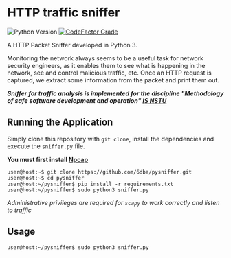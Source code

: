 # HTTP traffic sniffer

![Python Version](https://img.shields.io/badge/python-3.8+-blue?style=for-the-badge&logo=python)
[![CodeFactor Grade](https://img.shields.io/codefactor/grade/github/6dba/pysniffer?label=CodeFactor&logo=codefactor&style=for-the-badge)](https://www.codefactor.io/repository/github/6dba/pysniffer)

A HTTP Packet Sniffer developed in Python 3.

Monitoring the network always seems to be a useful task for network security engineers, as it enables them to see what is happening in the network, see and control malicious traffic, etc. Once an HTTP request is captured, we extract some information from the packet and print them out.

***Sniffer for traffic analysis is implemented for the discipline "Methodology of safe software development and operation" [IS NSTU](https://ciu.nstu.ru/kaf/zi)***

## Running the Application
Simply clone this repository with `git clone`, install the dependencies and execute the 
`sniffer.py` file.

**You must first install [Npcap](https://npcap.com/)**
```
user@host:~$ git clone https://github.com/6dba/pysniffer.git
user@host:~$ cd pysniffer
user@host:~/pysniffer$ pip install -r requirements.txt
user@host:~/pysniffer$ sudo python3 sniffer.py
```

*Administrative privileges are required for `scapy` to work correctly and listen to traffic*

## Usage
```
user@host:~/pysniffer$ sudo python3 sniffer.py
```